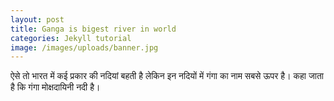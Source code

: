 ```yaml
---
layout: post
title: Ganga is bigest river in world
categories: Jekyll tutorial
image: /images/uploads/banner.jpg
---
```

ऐसे तो भारत में कई प्रकार की नदियां बहती है लेकिन इन नदियों में गंगा का नाम सबसे ऊपर है। कहा जाता है कि गंगा मोक्षदायिनी नदी है।